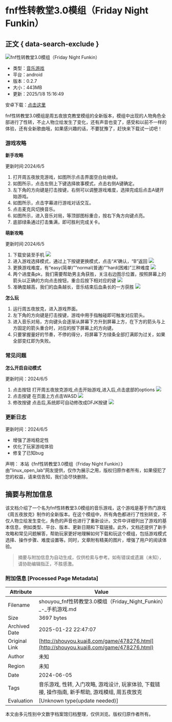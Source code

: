 # fnf性转教堂3.0模组（Friday Night Funkin）

## 正文 { data-search-exclude }


![fnf性转教堂3.0模组（Friday Night Funkin）](http://i-2.kuai8.com/2023/0406/8cb40b8727594610a0bb0ad88307a8e6.png)

- 类型：[音乐游戏](http://shouyou.kuai8.com/azgame/yyyx/)
- 平台：android
- 版本：0.2.7
- 大小：443MB
- 更新：2025/1/8 15:16:49

安卓下载：[点击这里](http://kuai8.kuai8ptdown.gongwei511.top:8025/game/picoznq.apk?tk=kDM5QjYykzYyUmYxIDZ5MWOzIDZ5IDZwMTYxAjMhFDZ852b812bj5COpFWdrxnNzQTN1gjNzcTM)

fnf性转教堂3.0模组是周五夜放克教堂模组的全新版本，模组中出现的人物角色全部进行了性转，不止人物立绘发生了变化，还有声音也变了，感受和以前不一样的体验，还有全新歌曲哦，如果感兴趣的话，不要犹豫了，赶快来下载试一试吧！

### 游戏攻略

**新手攻略**

更新时间:2024/6/5

1. 打开周五夜放克游戏，如图所示点击界面空白处继续。
2. 如图所示，点击左侧上下键选择故事模式，点击右侧A键确定。
3. 左下角的方向键是打击按键，右侧可以调整游戏难度，选择完成后点击A键开始游戏。
4. 如图所示，点击字幕进行游戏对话交互。
5. 点击麦克风切换音乐。
6. 如图所示，进入音乐对局，等顶部图标重合，按右下角方向键点亮。
7. 底部绿条通过打击集满，即可胜利完成关卡。

**萌新攻略**

更新时间:2024/6/5

1. 下载安装至手机
   ![](http://i-3.kuai8.com/2024/0605/4134e5e199c7627e62bd21b95b032372.png)
2. 进入游戏选择模式，通过上下按键更换模式，点击“A”确认，“B”返回
   ![](http://i-3.kuai8.com/2024/0605/f0f94c90c8beb435e76ab5a00ff2e4e6.png)
3. 更换游戏难度，有“easy(简单)”“normal(普通)”“hard(困难)”三种难度
   ![](http://i-3.kuai8.com/2024/0605/afa5197a913b901c90cf0a246476247a.png)
4. 两个进度条pk，我们需要帮助男主角获胜，关注右边图示位置，按照屏幕上的箭头以正确的方向点击按钮，重合后按下相对应的键
   ![](http://i-3.kuai8.com/2024/0605/b2f014896b46bf887736ea7eb211fab1.png)
5. 准确度越高，我们的血条越长，音乐结束后血条长的一方获胜
   ![](http://i-3.kuai8.com/2024/0605/c437f605fa426bd6a3c0e9c039bdeeb9.png)

**怎么玩**

1. 运行周五夜放克，进入游戏界面。
2. 左下角的方向键是打击按键，游戏中用手指触碰即可触发对应箭头。
3. 进入音乐对局，方向键头会逐渐从屏幕下方升到屏幕上方，在下方的箭头与上方固定的箭头重合时，对应的按下屏幕上的方向键。
4. 只要掌握量好的节奏，不停的得分，将屏幕下方绿条全部打满即为过关，如果全部变红即为失败。

### 常见问题

**怎么开启自动模式**

更新时间：2024/6/5

1. 点击按钮 打开周五夜放克游戏,点击开始游戏,进入后,点击底部的options
   ![](http://i-3.kuai8.com/2024/0605/bb9490ecbf3d390db6692804f840c218.png)
2. 点击按键 在页面上方点击WASD
   ![](http://i-3.kuai8.com/2024/0605/b86d58ced5d801148c71ff4b5199c2cb.png)
3. 修改按键 点击后,系统即可自动修改成DFJK按键
   ![](http://i-3.kuai8.com/2024/0605/d0929fde1d710605c185cb330cc84a72.png)

### 更新日志

更新时间：2024/6/5

- 增强了游戏稳定性
- 优化了玩家游戏体验
- 修复了已知bug

声明： 本站《fnf性转教堂3.0模组（Friday Night Funkin）》由"linux_open_lab"网友提供，仅作为展示之用，版权归原作者所有，如果侵犯了您的权益，请来信告知，我们会尽快删除。
<!-- tcd_original_link http://shouyou.kuai8.com/game/478276.html -->


## 摘要与附加信息

<!-- tcd_abstract -->
该文档介绍了一个名为fnf性转教堂3.0模组的音乐游戏，这个游戏是基于热门游戏《周五夜放克》制作的全新版本。在这个模组中，所有角色都进行了性别转变，不仅人物立绘发生变化，角色的声音也进行了重新设计。文件中详细列出了游戏的基本信息，例如类型、平台、版本、更新日期和下载链接。此外，文档还提供了新手攻略和常见问题解答，帮助玩家更好地理解如何下载和玩这个模组，包括游戏模式选择、操作步骤、难度设置等。同时，文章附有精美的图片，增强了用户的阅读体验。
<!-- tcd_abstract_end -->

> 摘要与附加信息为自动生成，仅供检索与参考。如有错误或遗漏（未知），请协助编辑指正，不胜感激。

### 附加信息 [Processed Page Metadata]

| Attribute       | Value                                  |
|-----------------|----------------------------------------|
| Filename        | shouyou_fnf性转教堂3.0模组（Friday_Night_Funkin）_-_手机游戏.md                             |
| Size            | 3697 bytes                           |
| Archived Date   | 2025-01-22 22:47:07                             |
| Original Link   | [http://shouyou.kuai8.com/game/478276.html](http://shouyou.kuai8.com/game/478276.html)                       |
| Author          | 未知                               |
| Region          | 未知                               |
| Date            | 2024-06-05                                 |
| Tags            | 音乐游戏, 性转, 入门攻略, 游戏设计, 玩家体验, 下载链接, 操作指南, 新手帮助, 游戏模组, 周五夜放克                                 |
| Evaluation            | [Unknown type(update needed)]                                 |
<!-- tcd_table_end -->

本文由多元性别中文数字档案馆归档整理，仅供浏览。版权归原作者所有。

